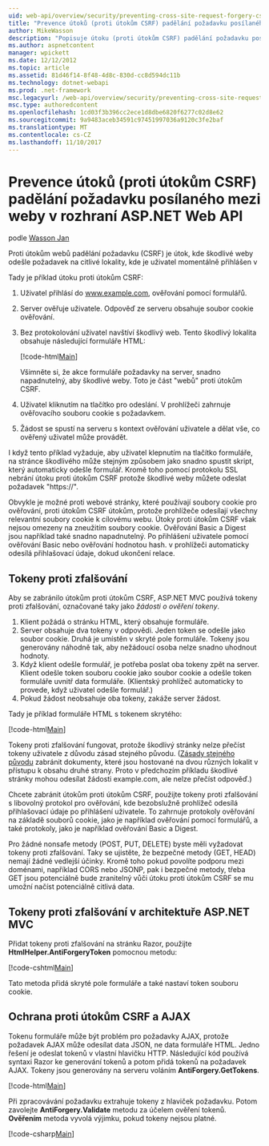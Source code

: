 ```yaml
---
uid: web-api/overview/security/preventing-cross-site-request-forgery-csrf-attacks
title: "Prevence útoků (proti útokům CSRF) padělání požadavku posílaného mezi weby v rozhraní ASP.NET Web API | Microsoft Docs"
author: MikeWasson
description: "Popisuje útoku (proti útokům CSRF) padělání požadavku posílaného mezi weby a jak provádět opatření proti proti útokům CSRF v rozhraní ASP.NET Web API."
ms.author: aspnetcontent
manager: wpickett
ms.date: 12/12/2012
ms.topic: article
ms.assetid: 81d46f14-8f48-4d8c-830d-cc8d594dc11b
ms.technology: dotnet-webapi
ms.prod: .net-framework
msc.legacyurl: /web-api/overview/security/preventing-cross-site-request-forgery-csrf-attacks
msc.type: authoredcontent
ms.openlocfilehash: 1cd03f3b396cc2ece1d8dbe6820f6277c02d8e62
ms.sourcegitcommit: 9a9483aceb34591c97451997036a9120c3fe2baf
ms.translationtype: MT
ms.contentlocale: cs-CZ
ms.lasthandoff: 11/10/2017
---
```

<a name="preventing-cross-site-request-forgery-csrf-attacks-in-aspnet-web-api"></a>Prevence útoků (proti útokům CSRF) padělání požadavku posílaného mezi weby v rozhraní ASP.NET Web API
====================
podle [Wasson Jan](https://github.com/MikeWasson)

Proti útokům webů padělání požadavku (CSRF) je útok, kde škodlivé weby odešle požadavek na citlivé lokality, kde je uživatel momentálně přihlášen v

Tady je příklad útoku proti útokům CSRF:

1. Uživatel přihlásí do www.example.com, ověřování pomocí formulářů.
2. Server ověřuje uživatele. Odpověď ze serveru obsahuje soubor cookie ověřování.
3. Bez protokolování uživatel navštíví škodlivý web. Tento škodlivý lokalita obsahuje následující formuláře HTML: 

    [!code-html[Main](preventing-cross-site-request-forgery-csrf-attacks/samples/sample1.html)]

    Všimněte si, že akce formuláře požadavky na server, snadno napadnutelný, aby škodlivé weby. Toto je část "webů" proti útokům CSRF.
4. Uživatel kliknutím na tlačítko pro odeslání. V prohlížeči zahrnuje ověřovacího souboru cookie s požadavkem.
5. Žádost se spustí na serveru s kontext ověřování uživatele a dělat vše, co ověřený uživatel může provádět.

I když tento příklad vyžaduje, aby uživatel klepnutím na tlačítko formuláře, na stránce škodlivého může stejným způsobem jako snadno spustit skript, který automaticky odešle formulář. Kromě toho pomocí protokolu SSL nebrání útoku proti útokům CSRF protože škodlivé weby můžete odeslat požadavek "https://".

Obvykle je možné proti webové stránky, které používají soubory cookie pro ověřování, proti útokům CSRF útokům, protože prohlížeče odesílají všechny relevantní soubory cookie k cílovému webu. Útoky proti útokům CSRF však nejsou omezeny na zneužitím soubory cookie. Ověřování Basic a Digest jsou například také snadno napadnutelný. Po přihlášení uživatele pomocí ověřování Basic nebo ověřování hodnotou hash. v prohlížeči automaticky odesílá přihlašovací údaje, dokud ukončení relace.

## <a name="anti-forgery-tokens"></a>Tokeny proti zfalšování

Aby se zabránilo útokům proti útokům CSRF, ASP.NET MVC používá tokeny proti zfalšování, označované taky jako *žádosti o ověření tokeny*.

1. Klient požádá o stránku HTML, který obsahuje formuláře.
2. Server obsahuje dva tokeny v odpovědi. Jeden token se odešle jako soubor cookie. Druhá je umístěn v skryté pole formuláře. Tokeny jsou generovány náhodně tak, aby nežádoucí osoba nelze snadno uhodnout hodnoty.
3. Když klient odešle formulář, je potřeba poslat oba tokeny zpět na server. Klient odešle token souboru cookie jako soubor cookie a odešle token formuláře uvnitř data formuláře. (Klientský prohlížeč automaticky to provede, když uživatel odešle formulář.)
4. Pokud žádost neobsahuje oba tokeny, zakáže server žádost.

Tady je příklad formuláře HTML s tokenem skrytého:

[!code-html[Main](preventing-cross-site-request-forgery-csrf-attacks/samples/sample2.html)]

Tokeny proti zfalšování fungovat, protože škodlivý stránky nelze přečíst tokeny uživatele z důvodu zásad stejného původu. ([Zásady stejného původu](http://www.w3.org/Security/wiki/Same_Origin_Policy) zabránit dokumenty, které jsou hostované na dvou různých lokalit v přístupu k obsahu druhé strany. Proto v předchozím příkladu škodlivé stránky mohou odesílat žádosti example.com, ale nelze přečíst odpověď.)

Chcete zabránit útokům proti útokům CSRF, použijte tokeny proti zfalšování s libovolný protokol pro ověřování, kde bezobslužně prohlížeč odesílá přihlašovací údaje po přihlášení uživatele. To zahrnuje protokoly ověřování na základě souborů cookie, jako je například ověřování pomocí formulářů, a také protokoly, jako je například ověřování Basic a Digest.

Pro žádné nonsafe metody (POST, PUT, DELETE) byste měli vyžadovat tokeny proti zfalšování. Taky se ujistěte, že bezpečné metody (GET, HEAD) nemají žádné vedlejší účinky. Kromě toho pokud povolíte podporu mezi doménami, například CORS nebo JSONP, pak i bezpečné metody, třeba GET jsou potenciálně bude zranitelný vůči útoku proti útokům CSRF se mu umožní načíst potenciálně citlivá data.

## <a name="anti-forgery-tokens-in-aspnet-mvc"></a>Tokeny proti zfalšování v architektuře ASP.NET MVC

Přidat tokeny proti zfalšování na stránku Razor, použijte **HtmlHelper.AntiForgeryToken** pomocnou metodu:

[!code-cshtml[Main](preventing-cross-site-request-forgery-csrf-attacks/samples/sample3.cshtml)]

Tato metoda přidá skryté pole formuláře a také nastaví token souboru cookie.

## <a name="anti-csrf-and-ajax"></a>Ochrana proti útokům CSRF a AJAX

Tokenu formuláře může být problém pro požadavky AJAX, protože požadavek AJAX může odesílat data JSON, ne data formuláře HTML. Jedno řešení je odeslat tokenů v vlastní hlavičku HTTP. Následující kód používá syntaxi Razor ke generování tokenů a potom přidá tokenů na požadavek AJAX. Tokeny jsou generovány na serveru voláním **AntiForgery.GetTokens**.

[!code-html[Main](preventing-cross-site-request-forgery-csrf-attacks/samples/sample4.html)]

Při zpracovávání požadavku extrahuje tokeny z hlaviček požadavku. Potom zavolejte **AntiForgery.Validate** metodu za účelem ověření tokenů. **Ověřením** metoda vyvolá výjimku, pokud tokeny nejsou platné.

[!code-csharp[Main](preventing-cross-site-request-forgery-csrf-attacks/samples/sample5.cs)]
